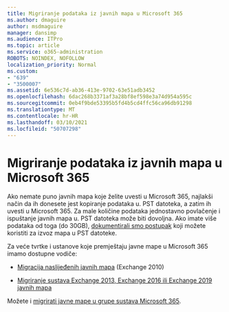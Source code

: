 ```yaml
---
title: Migriranje podataka iz javnih mapa u Microsoft 365
ms.author: dmaguire
author: msdmaguire
manager: dansimp
ms.audience: ITPro
ms.topic: article
ms.service: o365-administration
ROBOTS: NOINDEX, NOFOLLOW
localization_priority: Normal
ms.custom:
- "639"
- "3500007"
ms.assetid: 6e536c7d-ab36-413e-9702-63e51adb3452
ms.openlocfilehash: 6dac268b3371af3a28bf8ef598e3a74d954a595c
ms.sourcegitcommit: 0eb4f9bde53395b5fd4b5cd4ffc56ca96db91298
ms.translationtype: MT
ms.contentlocale: hr-HR
ms.lasthandoff: 03/10/2021
ms.locfileid: "50707298"
---
```

# <a name="migrate-public-folder-data-to-microsoft-365"></a>Migriranje podataka iz javnih mapa u Microsoft 365

Ako nemate puno javnih mapa koje želite uvesti u Microsoft 365, najlakši način da ih donesete jest kopiranje podataka u. PST datoteka, a zatim ih uvesti u Microsoft 365. Za male količine podataka jednostavno povlačenje i ispuštanje javnih mapa u. PST datoteka može biti dovoljna. Ako imate više podataka od toga (do 30GB), [dokumentirali smo postupak](https://technet.microsoft.com/library/dn874017%28v=exchg.150%29.aspx) koji možete koristiti za izvoz mapa u PST datoteke.
  
Za veće tvrtke i ustanove koje premještaju javne mape u Microsoft 365 imamo dostupne vodiče:
  
- [Migracija naslijeđenih javnih mapa](https://docs.microsoft.com/exchange/collaboration-exo/public-folders/batch-migration-of-legacy-public-folders) (Exchange 2010)

- [Migriranje sustava Exchange 2013, Exchange 2016 ili Exchange 2019 javnih mapa](https://docs.microsoft.com/Exchange/collaboration/public-folders/migrate-to-exchange-online)

Možete i [migrirati javne mape u grupe sustava Microsoft 365](https://docs.microsoft.com/exchange/collaboration-exo/public-folders/migrate-your-public-folders-to-microsoft-365-groups).
  